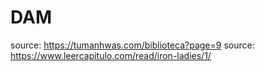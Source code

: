 # DAM

source: https://tumanhwas.com/biblioteca?page=9
source: https://www.leercapitulo.com/read/iron-ladies/1/